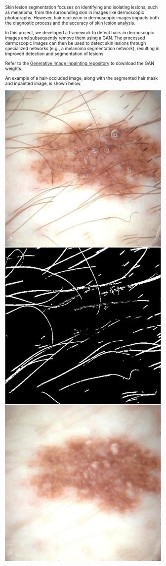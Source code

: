 Skin lesion segmentation focuses on identifying and isolating lesions, such as melanoma, from the surrounding skin in images like dermoscopic photographs. However, hair occlusion in dermoscopic images impacts both the diagnostic process and the accuracy of skin lesion analysis.

In this project, we developed a framework to detect hairs in dermoscopic images and subsequently remove them using a GAN. The processed dermoscopic images can then be used to detect skin lesions through specialized networks (e.g., a melanoma segmentation network), resulting in improved detection and segmentation of lesions.

Refer to the [Generative Image Inpainting repository](https://github.com/JiahuiYu/generative_inpainting) to download the GAN weights.

An example of a hair-occluded image, along with the segmented hair mask and inpainted image, is shown below.

![original](./ISIC_0011327_original.png)
![mask](./ISIC_0011327_mask.png)
![inpainted](./ISIC_0011327_inpainted.png)
